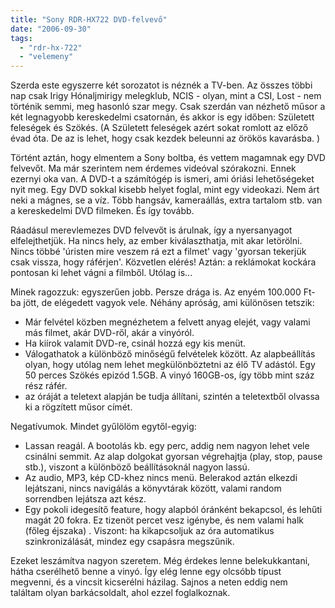 ```yaml
---
title: "Sony RDR-HX722 DVD-felvevő"
date: "2006-09-30"
tags: 
  - "rdr-hx-722"
  - "velemeny"
---
```


Szerda este egyszerre két sorozatot is néznék a TV-ben. Az összes többi nap csak Irigy Hónaljmirigy melegklub, NCIS - olyan, mint a CSI, Lost - nem történik semmi, meg hasonló szar megy. Csak szerdán van nézhető műsor a két legnagyobb kereskedelmi csatornán, és akkor is egy időben: Született feleségek és Szökés. (A Született feleségek azért sokat romlott az előző évad óta. De az is lehet, hogy csak kezdek beleunni az örökös kavarásba. )

Történt aztán, hogy elmentem a Sony boltba, és vettem magamnak egy DVD felvevőt. Ma már szerintem nem érdemes videóval szórakozni. Ennek ezernyi oka van. A DVD-t a számítógép is ismeri, ami óriási lehetőségeket nyit meg. Egy DVD sokkal kisebb helyet foglal, mint egy videokazi. Nem árt neki a mágnes, se a víz. Több hangsáv, kameraállás, extra tartalom stb. van a kereskedelmi DVD filmeken. És így tovább.

Ráadásul merevlemezes DVD felvevőt is árulnak, így a nyersanyagot elfelejthetjük. Ha nincs hely, az ember kiválaszthatja, mit akar letörölni. Nincs többé 'úristen mire veszem rá ezt a filmet' vagy 'gyorsan tekerjük csak vissza, hogy ráférjen'. Közvetlen elérés! Aztán: a reklámokat kockára pontosan ki lehet vágni a filmből. Utólag is...

Minek ragozzuk: egyszerűen jobb. Persze drága is. Az enyém 100.000 Ft-ba jött, de elégedett vagyok vele. Néhány apróság, ami különösen tetszik:

- Már felvétel közben megnézhetem a felvett anyag elejét, vagy valami más filmet, akár DVD-ről, akár a vinyóról.
- Ha kiírok valamit DVD-re, csinál hozzá egy kis menüt.
- Válogathatok a különböző minőségű felvételek között. Az alapbeállítás olyan, hogy utólag nem lehet megkülönböztetni az élő TV adástól. Egy 50 perces Szökés epizód 1.5GB. A vinyó 160GB-os, így több mint száz rész ráfér.
- az óráját a teletext alapján be tudja állítani, szintén a teletextből olvassa ki a rögzített műsor címét.

Negatívumok. Mindet gyűlölöm egytől-egyig:

- Lassan reagál. A bootolás kb. egy perc, addig nem nagyon lehet vele csinálni semmit. Az alap dolgokat gyorsan végrehajtja (play, stop, pause stb.), viszont a különböző beállításoknál nagyon lassú.
- Az audio, MP3, kép CD-khez nincs menü. Belerakod aztán elkezdi lejátszani, nincs navigálás a könyvtárak között, valami random sorrendben lejátsza azt kész.
- Egy pokoli idegesítő feature, hogy alapból óránként bekapcsol, és lehűti magát 20 fokra. Ez tizenöt percet vesz igénybe, és nem valami halk (főleg éjszaka) . Viszont: ha kikapcsoljuk az óra automatikus szinkronizálását, mindez egy csapásra megszűnik.

Ezeket leszámítva nagyon szeretem. Még érdekes lenne belekukkantani, hátha cserélhető benne a vinyó. Így elég lenne egy olcsóbb típust megvenni, és a vincsit kicserélni házilag. Sajnos a neten eddig nem találtam olyan barkácsoldalt, ahol ezzel foglalkoznak.
